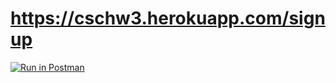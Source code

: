 # https://cschw3.herokuapp.com/signup
[![Run in Postman](https://run.pstmn.io/button.svg)](https://god.postman.co/run-collection/e01925c1ba1d30051cc0?action=collection%2Fimport#?env%5BHW3%5D=W3sia2V5IjoidG9rZW4iLCJ2YWx1ZSI6IiIsImVuYWJsZWQiOnRydWV9XQ==)
